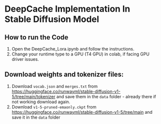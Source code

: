 # DeepCache Implementation In Stable Diffusion Model

## How to run the Code

1. Open the DeepCache_Lora.ipynb and follow the instructions.
2. Change your runtime type to a GPU (T4 GPU) in colab, if facing GPU driver issues.

## Download weights and tokenizer files:

1. Download `vocab.json` and `merges.txt` from https://huggingface.co/runwayml/stable-diffusion-v1-5/tree/main/tokenizer and save them in the `data` folder - already there if not working download again.
2. Download `v1-5-pruned-emaonly.ckpt` from https://huggingface.co/runwayml/stable-diffusion-v1-5/tree/main and save it in the `data` folder
